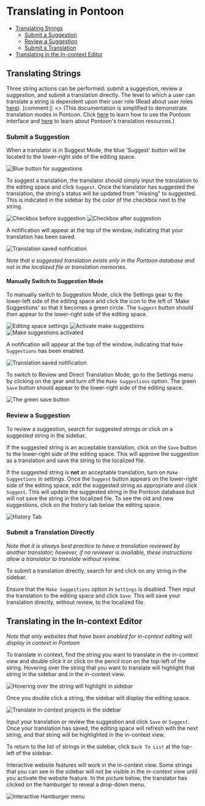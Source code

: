 # Translating in Pontoon

* [Translating Strings](#translating-strings)
  * [Submit a Suggestion](#submit-a-suggestion)
  * [Review a Suggestion](#review-a-suggestion)
  * [Submit a Translation](#submit-a-translation-directly)
* [Translating in the In-context Editor](#translating-in-the-wysiwyg-editor)

## Translating Strings

Three string actions can be performed: submit a suggestion, review a suggestion, and submit a translation directly. The level to which a user can translate a string is dependent upon their user role (Read about user roles [here](user.md)).
[comment:]: <> (This documentation is simplified to demonstrate translation modes in Pontoon. Click [here](ui.md) to learn how to use the Pontoon interface and [here](resources.md) to learn about Pontoon's translation resources.)

### Submit a Suggestion

When a translator is in Suggest Mode, the blue 'Suggest' button will be located to the lower-right side of the editing space.

![Blue button for suggestions](/assets/images/pontoon/translate/suggest_button.png)

To suggest a translation, the translator should simply input the translation to the editing space and click `Suggest`. Once the translator has suggested the translation, the string's status will be updated from "missing" to suggested. This is indicated in the sidebar by the color of the checkbox next to the string.

![Checkbox before suggestion](/assets/images/pontoon/translate/sidebar_presuggest.png) ![Checkbox after suggestion](/assets/images/pontoon/translate/sidebar_postsuggest.png)

A notification will appear at the top of the window, indicating that your translation has been saved.

![Translation saved notification](/assets/images/pontoon/translate/translation_saved_notif.png)

*Note that a suggested translation exists only in the Pontoon database and not in the localized file or translation memories.*

#### Manually Switch to Suggestion Mode

To manually switch to Suggestion Mode, click the Settings gear to the lower-left side of the editing space and click the icon to the left of 'Make Suggestions' so that it becomes a green circle. The `Suggest` button should then appear to the lower-right side of the editing space.

![Editing space settings](/assets/images/pontoon/translate/suggest_settings.png) ![Activate make suggestions](/assets/images/pontoon/translate/activate_suggest.png)
![Make suggestions activated](/assets/images/pontoon/translate/activated_suggest.png)

A notification will appear at the top of the window, indicating that `Make Suggestions` has been enabled.

![Translation saved notification](/assets/images/pontoon/translate/translation_saved_notif.png)

To switch to Review and Direct Translation Mode, go to the Settings menu by clicking on the gear and turn off the `Make Suggestions` option. The green `Save` button should appear to the lower-right side of the editing space.

![The green save button](/assets/images/pontoon/translate/save_button.png)

### Review a Suggestion

To review a suggestion, search for suggested strings or click on a suggested string in the sidebar.

If the suggested string is an acceptable translation, click on the `Save` button to the lower-right side of the editing space. This will approve the suggestion as a translation and save the string to the localized file.

If the suggested string is **not** an acceptable translation, turn on `Make Suggestions` in settings. Once the `Suggest` button appears on the lower-right side of the editing space, edit the suggested string as appropriate and click `Suggest`. This will update the suggested string in the Pontoon database but will not save the string in the localized file. To see the old and new suggestions, click on the history tab below the editing space.

![History Tab](/assets/images/pontoon/translate/history_tab.png)

### Submit a Translation Directly

*Note that it is always best practice to have a translation reviewed by another translator; however, if no reviewer is available, these instructions allow a translator to translate without review.*

To submit a translation directly, search for and click on any string in the sidebar.

Ensure that the `Make Suggestions` option in `Settings` is disabled. Then input the translation to the editing space and click `Save`. This will save your translation directly, without review, to the localized file.

## Translating in the In-context Editor

*Note that only websites that have been enabled for in-context editing will display in context in Pontoon*

To translate in context, find the string you want to translate in the in-context view and double click it or click on the pencil icon on the top-left of the string. Hovering over the string that you want to translate will highlight that string in the sidebar and in the in-context view.

![Hovering over the string will highlight in sidebar](/assets/images/pontoon/translate/hover_incontext.png)

Once you double click a string, the sidebar will display the editing space.

![Translate in-context projects in the sidebar](/assets/images/pontoon/translate/translate_in_sidebar.png)

Input your translation or review the suggestion and click `Save` or `Suggest`. Once your translation has saved, the editing space will refresh with the next string, and that string will be highlighted in the in-context view.

To return to the list of strings in the sidebar, click `Back To List` at the top-left of the sidebar.

Interactive website features will work in the in-context view. Some strings that you can see in the sidebar will not be visible in the in-context view until you activate the website feature. In the picture below, the translator has clicked on the hamburger to reveal a drop-down menu.

![Interactive Hamburger menu](/assets/images/pontoon/translate/interactive_features.png)
